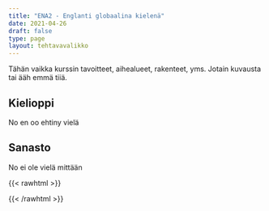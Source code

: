 ```yaml
---
title: "ENA2 - Englanti globaalina kielenä"
date: 2021-04-26
draft: false
type: page
layout: tehtavavalikko
---
```

Tähän vaikka kurssin tavoitteet, aihealueet, rakenteet, yms. Jotain kuvausta tai ääh emmä tiiä.

## Kielioppi
No en oo ehtiny vielä

## Sanasto
No ei ole vielä mittään

{{< rawhtml >}}
<style>
#hello{
    background: url(/img/kansikuvat/kurssivalikot/ena2.jpg)
}


#hello h {
    font-size: 2.5em!important;
}
</style>
{{< /rawhtml >}}
